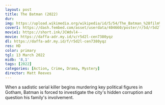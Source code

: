 ```yaml
---
layout: post
title: The Batman (2022)
dur: 
img: https://upload.wikimedia.org/wikipedia/id/5/54/The_Batman_%28film%29_poster.jpeg
cover1: https://dash.fembed.com/asset/userdata/404660/poster/r/5d/r5d2l-cen7380yqz.png?v=1654098139
movie1: https://short.ink/JCWdvl4--
movie: https://daffa-adr.my.id/v/r5d2l-cen7380yqz
dl: https://daffa-adr.my.id/f/r5d2l-cen7380yqz
res: HD
color: primary
tgl: 13 March 2022
midb: '8,1'
tags: [2022]
categories: [Action, Crime, Drama, Mystery]
director: Matt Reeves
---
```


When a sadistic serial killer begins murdering key political figures in Gotham, Batman is forced to investigate the city's hidden corruption and question his family's involvement.
